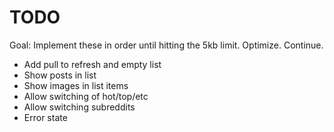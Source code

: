 # TODO

Goal: Implement these in order until hitting the 5kb limit. Optimize. Continue.

* Add pull to refresh and empty list
* Show posts in list
* Show images in list items
* Allow switching of hot/top/etc
* Allow switching subreddits
* Error state
